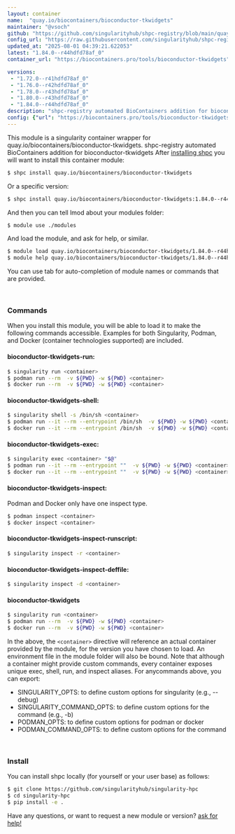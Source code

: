 ```yaml
---
layout: container
name:  "quay.io/biocontainers/bioconductor-tkwidgets"
maintainer: "@vsoch"
github: "https://github.com/singularityhub/shpc-registry/blob/main/quay.io/biocontainers/bioconductor-tkwidgets/container.yaml"
config_url: "https://raw.githubusercontent.com/singularityhub/shpc-registry/main/quay.io/biocontainers/bioconductor-tkwidgets/container.yaml"
updated_at: "2025-08-01 04:39:21.622053"
latest: "1.84.0--r44hdfd78af_0"
container_url: "https://biocontainers.pro/tools/bioconductor-tkwidgets"

versions:
 - "1.72.0--r41hdfd78af_0"
 - "1.76.0--r42hdfd78af_0"
 - "1.78.0--r43hdfd78af_0"
 - "1.80.0--r43hdfd78af_0"
 - "1.84.0--r44hdfd78af_0"
description: "shpc-registry automated BioContainers addition for bioconductor-tkwidgets"
config: {"url": "https://biocontainers.pro/tools/bioconductor-tkwidgets", "maintainer": "@vsoch", "description": "shpc-registry automated BioContainers addition for bioconductor-tkwidgets", "latest": {"1.84.0--r44hdfd78af_0": "sha256:ea8025cdf4014337f811984aa54d40b99a33a9cb5746090870027d1d320f8407"}, "tags": {"1.72.0--r41hdfd78af_0": "sha256:94d8de59347395eb14b9bea42df2beacc1717ff276da54be4794218db5c2f1be", "1.76.0--r42hdfd78af_0": "sha256:4bee3715062827fb25bcad1bb4336ed94a159ea839102da013ec7774fd713b8d", "1.78.0--r43hdfd78af_0": "sha256:f80b696dcd260d22fa072c34d3ae6c35039c4642baae864b4e969068d3755ab2", "1.80.0--r43hdfd78af_0": "sha256:4346a5b54a53d068167f370b398b3e864de141c5509f3e569ef661153f428276", "1.84.0--r44hdfd78af_0": "sha256:ea8025cdf4014337f811984aa54d40b99a33a9cb5746090870027d1d320f8407"}, "docker": "quay.io/biocontainers/bioconductor-tkwidgets"}
---
```


This module is a singularity container wrapper for quay.io/biocontainers/bioconductor-tkwidgets.
shpc-registry automated BioContainers addition for bioconductor-tkwidgets
After [installing shpc](#install) you will want to install this container module:


```bash
$ shpc install quay.io/biocontainers/bioconductor-tkwidgets
```

Or a specific version:

```bash
$ shpc install quay.io/biocontainers/bioconductor-tkwidgets:1.84.0--r44hdfd78af_0
```

And then you can tell lmod about your modules folder:

```bash
$ module use ./modules
```

And load the module, and ask for help, or similar.

```bash
$ module load quay.io/biocontainers/bioconductor-tkwidgets/1.84.0--r44hdfd78af_0
$ module help quay.io/biocontainers/bioconductor-tkwidgets/1.84.0--r44hdfd78af_0
```

You can use tab for auto-completion of module names or commands that are provided.

<br>

### Commands

When you install this module, you will be able to load it to make the following commands accessible.
Examples for both Singularity, Podman, and Docker (container technologies supported) are included.

#### bioconductor-tkwidgets-run:

```bash
$ singularity run <container>
$ podman run --rm  -v ${PWD} -w ${PWD} <container>
$ docker run --rm  -v ${PWD} -w ${PWD} <container>
```

#### bioconductor-tkwidgets-shell:

```bash
$ singularity shell -s /bin/sh <container>
$ podman run --it --rm --entrypoint /bin/sh  -v ${PWD} -w ${PWD} <container>
$ docker run --it --rm --entrypoint /bin/sh  -v ${PWD} -w ${PWD} <container>
```

#### bioconductor-tkwidgets-exec:

```bash
$ singularity exec <container> "$@"
$ podman run --it --rm --entrypoint ""  -v ${PWD} -w ${PWD} <container> "$@"
$ docker run --it --rm --entrypoint ""  -v ${PWD} -w ${PWD} <container> "$@"
```

#### bioconductor-tkwidgets-inspect:

Podman and Docker only have one inspect type.

```bash
$ podman inspect <container>
$ docker inspect <container>
```

#### bioconductor-tkwidgets-inspect-runscript:

```bash
$ singularity inspect -r <container>
```

#### bioconductor-tkwidgets-inspect-deffile:

```bash
$ singularity inspect -d <container>
```



#### bioconductor-tkwidgets

```bash
$ singularity run <container>
$ podman run --rm  -v ${PWD} -w ${PWD} <container>
$ docker run --rm  -v ${PWD} -w ${PWD} <container>
```


In the above, the `<container>` directive will reference an actual container provided
by the module, for the version you have chosen to load. An environment file in the
module folder will also be bound. Note that although a container
might provide custom commands, every container exposes unique exec, shell, run, and
inspect aliases. For anycommands above, you can export:

 - SINGULARITY_OPTS: to define custom options for singularity (e.g., --debug)
 - SINGULARITY_COMMAND_OPTS: to define custom options for the command (e.g., -b)
 - PODMAN_OPTS: to define custom options for podman or docker
 - PODMAN_COMMAND_OPTS: to define custom options for the command

<br>

### Install

You can install shpc locally (for yourself or your user base) as follows:

```bash
$ git clone https://github.com/singularityhub/singularity-hpc
$ cd singularity-hpc
$ pip install -e .
```

Have any questions, or want to request a new module or version? [ask for help!](https://github.com/singularityhub/singularity-hpc/issues)